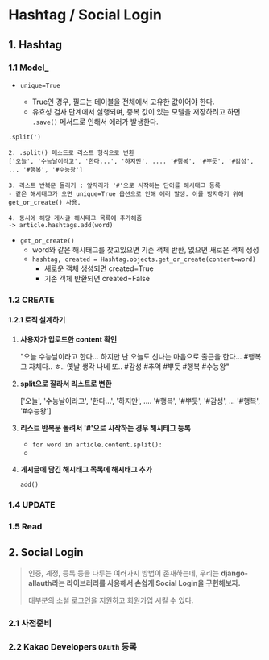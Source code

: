 # Hashtag / Social Login

## 1. Hashtag

### 1.1 Model_

- ```
  unique=True
  ```

  - True인 경우, 필드는 테이블을 전체에서 고유한 값이어야 한다.
  - 유효성 검사 단계에서 실행되며, 중복 값이 있는 모델을 저장하려고 하면 `.save()` 메서드로 인해서 에러가 발생한다.

```
.split(')

2. .split() 메소드로 리스트 형식으로 변환
['오늘', '수능날이라고', '한다...', '하지만', .... '#행복', '#뿌듯', '#감성', ... '#행복', '#수능왕']

3. 리스트 반복문 돌리기 : 앞자리가 '#'으로 시작하는 단어를 해시태그 등록
- 같은 해시태그가 오면 unique=True 옵션으로 인해 에러 발생. 이를 방지하기 위해 get_or_create() 사용.

4. 동시에 해당 게시글 해시태그 목록에 추가해줌
-> article.hashtags.add(word)
```

- `get_or_create()`
  - word와 같은 해시태그를 찾고있으면 기존 객체 반환, 없으면 새로운 객체 생성
  - `hashtag, created = Hashtag.objects.get_or_create(content=word)`
    - 새로운 객체 생성되면 created=True
    - 기존 객체 반환되면 created=False

### 1.2 CREATE

#### 1.2.1 로직 설계하기

1. **사용자가 업로드한 content 확인**

   "오늘 수능날이라고 한다... 하지만 난 오늘도 신나는 마음으로 출근을 한다... #행복 그 자체다.. ㅎ.. 옛날 생각 나네 또.. #감성 #추억 #뿌듯 #행복 #수능왕"

2. **split으로 잘라서 리스트로 변환**

   ['오늘', '수능날이라고', '한다...', '하지만', .... '#행복', '#뿌듯', '#감성', ... '#행복', '#수능왕']

3. **리스트 반복문 돌려서 '#'으로 시작하는 경우 해시태그 등록**

   - `for word in article.content.split():`
   - 

4. **게시글에 담긴 해시태그 목록에 해시태그 추가**

   `add()`

### 1.4 UPDATE

### 1.5 Read

## 2. Social Login

> 인증, 계정, 등록 등을 다루는 여러가지 방법이 존재하는데, 우리는 **django-allauth라는 라이브러리를 사용해서 손쉽게 Social Login을 구현해보자.**
>
> 대부분의 소셜 로그인을 지원하고 회원가입 시킬 수 있다.

### 2.1 사전준비

### 2.2 Kakao Developers `OAuth` 등록